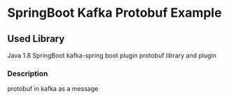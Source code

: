 # SpringBoot Kafka Protobuf Example

## Used Library
Java 1.8
SpringBoot
kafka-spring boot plugin
protobuf library and plugin

### Description
protobuf in kafka as a message
 
